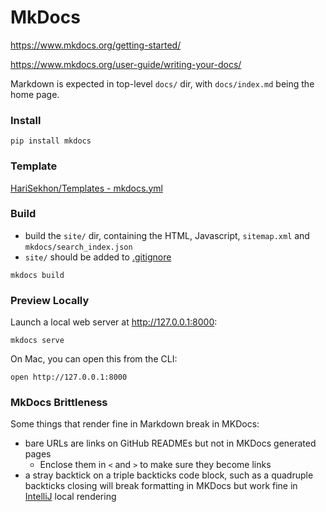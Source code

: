 # MkDocs

https://www.mkdocs.org/getting-started/

https://www.mkdocs.org/user-guide/writing-your-docs/

Markdown is expected in top-level `docs/` dir, with `docs/index.md` being the home page.

### Install

```shell
pip install mkdocs
```

### Template

[HariSekhon/Templates - mkdocs.yml](https://github.com/HariSekhon/Templates/blob/master/mkdocs.yml)

### Build

- build the `site/` dir, containing the HTML, Javascript, `sitemap.xml` and `mkdocs/search_index.json`
- `site/` should be added to [.gitignore](https://github.com/HariSekhon/DevOps-Bash-tools/blob/master/.gitignore)

```shell
mkdocs build
```

### Preview Locally

Launch a local web server at http://127.0.0.1:8000:

```shell
mkdocs serve
```

On Mac, you can open this from the CLI:

```shell
open http://127.0.0.1:8000
```

### MkDocs Brittleness

Some things that render fine in Markdown break in MKDocs:

- bare URLs are links on GitHub READMEs but not in MKDocs generated pages
  - Enclose them in `<` and `>` to make sure they become links
- a stray backtick on a triple backticks code block, such as a quadruple backticks closing will break formatting in
  MKDocs but work fine in [IntelliJ](intellij.md) local rendering
